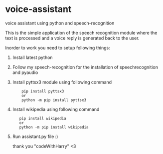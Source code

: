# voice-assistant
voice assistant using python and speech-recognition 

This is the simple application of the speech recognition module where the text is processed and a voice reply is generated back to the user.

Inorder to work you need to setup following things:

1) Install latest python 

2) Follow my speech-recognition for the installation of speechrecognition and pyaudio

3) Install pyttsx3 module using following command
      
           pip install pyttsx3
           or
           python -m pip install pyttsx3

4) Install wikipedia using following command

          pip install wikipedia
          or
          python -m pip install wikipedia
          
5) Run assistant.py file :)


    thank you "codeWithHarry" <3
